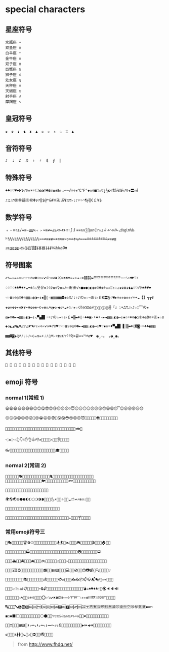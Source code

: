 # special characters

## 星座符号 

```text
水瓶座 ♒ 
双鱼座 ♓ 
白羊座 ♈ 
金牛座 ♉ 
双子座 ♊ 
巨蟹座 ♋ 
狮子座 ♌ 
处女座 ♍ 
天秤座 ♎ 
天蝎座 ♏ 
射手座 ♐ 
摩羯座 ♑
```

## 皇冠符号

```text
♚　♛　♝　♞　♜　♟　♔　♕　♗　♘　♖　♟
```

## 音符符号

```html
♪  ♩  ♫  ♬  ♭  ♯  $  ∮  ‖
```

## 特殊符号

```text
♠♣♧♡♥❤❥❣♂♀✲☀☼☾☽◐◑☺☻☎☏✿❀№↑↓←→√×÷★℃℉°◆◇⊙■□△▽¿½☯✡㍿卍卐♂♀✚〓㎡

♪♫♩♬㊚㊛囍㊒㊖Φ♀♂‖$@*&#※卍卐Ψ♫♬♭♩♪♯♮⌒¶∮‖€￡¥$
```

## 数学符号

```text
﹢﹣×÷±/=≌∽≦≧≒﹤﹥≈≡≠=≤≥<>≮≯∷∶∫∮∝∞∧∨∑∏∪∩∈∵∴⊥∥∠⌒⊙√∟⊿㏒㏑%‰

⅟½⅓⅕⅙⅛⅔⅖⅚⅜¾⅗⅝⅞⅘≂≃≄≅≆≇≈≉≊≋≌≍≎≏≐≑≒≓≔≕≖≗≘≙≚≛≜≝≞≟≠≡≢≣

≤≥≦≧≨≩⊰⊱⋛⋚∫∬∭∮∯∰∱∲∳%℅‰‱øØπ
```

## 符号图案 

```text
✐✎✏✑✒✍✉✁✂✃✄✆✉☎☏☑✓✔√☐☒✗✘ㄨ✕✖✖☢☠☣✈★☆✡囍㍿☯☰☲☱☴☵☶☳☷☜☞☝✍☚☛☟✌

♤♧♡♢♠♣♥♦☀☁☂❄☃♨웃유❖☽☾☪✿♂♀✪✯☭➳卍卐√×■◆●○◐◑✙☺☻❀⚘♔♕♖♗♘♙♚♛♜♝♞♟♧♡♂♀♠♣♥❤

☜☞☎☏⊙◎☺☻☼▧▨♨◐◑↔↕▪▒◊◦▣▤▥▦▩◘◈◇♬♪♩♭♪の★☆→あぃ￡Ю〓§♤♥▶¤✲❈✿✲❈➹☀☂☁【】┱┲❣

✚✪✣✤✥✦❉❥❦❧❃❂❁❀✄☪☣☢☠☭ღ▶▷◀◁☀☁☂☃☄★☆☇☈⊙☊☋☌☍ⓛⓞⓥⓔ╬『』∴☀♫♬♩♭♪☆∷﹌の★

◎▶☺☻►◄▧▨♨◐◑↔↕↘▀▄█▌◦☼♪の☆→♧ぃ￡❤▒▬♦◊◦♠♣▣۰•❤•۰►◄▧▨♨◐◑↔↕▪▫☼♦⊙●○①⊕◎Θ⊙¤㊣★☆♀

◆◇◣◢◥▲▼△▽⊿◤◥✐✌✍✡✓✔✕✖♂♀♥♡☜☞☎☏⊙◎☺☻►◄▧▨♨◐◑↔↕♥♡▪▫☼♦▀▄█▌▐░▒▬♦◊◘◙◦☼♠♣▣▤▥

▦▩◘◙◈♫♬♪♩♭♪✄☪☣☢☠♯♩♪♫♬♭♮☎☏☪♈ºº₪¤큐«»™♂✿♥　◕‿-｡　｡◕‿◕｡
```

## 其他符号

```html
               
```

## emoji 符号

### normal 1(常规 1)

```text
😀😁😂😃😄😅😆😉😊😋😎😍😘😗😙😚☺😇😐😑😶😏😣😥😮😯😪😫😴😌😛😜😝😒😓

😔😕😲😷😖😞😟😤😢😭😦😧😨😬😰😱😳😵😡😠😈👿👹👺💀👻👽👦👧👨👩👴👵👶👱

👮👲👳👷👸💂🎅👰👼💆💇🙍🙎🙅🙆💁🙋🙇🙌🙏👤👥🚶🏃👯💃👫👬👭💏💑👪💪

👈👉☝👆👇✌✋👌👍👎✊👊👋👏👐✍👣👀👂👃👅👄💋

👓👔👕👖👗👘👙👚👛👜👝🎒💼👞👟👠👡👢👑👒🎩🎓💄💅💍🌂
```

### normal 2(常规 2)

```html
🙈🙉🙊🐵🐒🐶🐕🐩🐺🐱😺😸😹😻😼😽🙀😿😾🐈🐯🐅🐆🐴🐎🐮🐂🐃🐄🐷🐖🐗🐽🐏🐑🐐🐪🐫
🐘🐭🐁🐀🐹🐰🐇🐻🐨🐼🐾🐔🐓🐣🐤🐥🐦🐧🐸🐊🐢🐍🐲🐉🐳🐋🐬🐟🐠🐡🐙🐚🐌🐛🐜🐝🐞🦋

💐🌸💮🌹🌺🌻🌼🌷🌱🌲🌳🌴🌵🌾🌿🍀🍁🍂🍃

🌍🌎🌏🌐🌑🌒🌓🌔🌕🌖🌗🌘🌙🌚🌛🌜☀🌝🌞⭐🌟🌠☁⛅☔⚡❄🔥💧🌊💩

🍇🍈🍉🍊🍋🍌🍍🍎🍏🍐🍑🍒🍓🍅🍆🌽🍄🌰🍞🍖🍗🍔🍟🍕

🍳🍲🍱🍘🍙🍚🍛🍜🍝🍠🍢🍣🍤🍥🍡🍦🍧🍨🍩🍪🎂🍰🍫🍬🍭🍮🍯🍼☕🍵🍶🍷🍸🍹🍺🍻🍴
```

### 常用emoji符号三

```html
🎪🎭🎨🎰🚣🛀🎫🏆⚽⚾🏀🏈🏉🎾🎱🎳⛳🎣🎽🎿🏂🏄🏇🏊🚴🚵🎯🎮🎲🎷🎸🎺🎻🎬👾🌋🗻🏠🏡🏢

🏣🏤🏥🏦🏨🏩🏪🏫🏬🏭🏯🏰💒🗼🗽⛪⛲🌁🌃🌆🌇🌉🌌🎠🎡🎢🚂🚃🚄🚅🚆🚇🚈🚉🚊🚝🚞🚋🚌🚍

🚎🚏🚐🚑🚒🚓🚔🚕🚖🚗🚘🚚🚛🚜🚲⛽🚨🚥🚦🚧⚓⛵🚤🚢✈💺🚁🚟🚠🚡🚀🎑🗿🛂🛃🛄🛅💌💎🔪💈🚪

🚽🚿🛁⌛⏳⌚⏰🎈🎉🎊🎎🎏🎐🎀🎁📯📻📱📲☎📞📟📠🔋🔌💻💽💾💿📀🎥📺📷📹📼🔍🔎🔬🔭📡💡

🔦🏮📔📕📖📗📘📙📚📓📃📜📄📰📑🔖💰💴💵💶💷💸💳✉📧📨📩📤📥📦📫📪📬📭📮✏✒📝📁📂

📅📆📇📈📉📊📋📌📍📎📏📐✂🔒🔓🔏🔐🔑🔨🔫🔧🔩🔗💉💊🚬🔮🚩🎌💦💨💣☠♠♥♦♣🀄🎴🔇🔈🔉🔊

📢📣💤💢💬💭♨🌀🔔🔕✡✝🔯📛🔰🔱⭕✅☑✔✖❌❎➕➖➗➰➿〽✳✴❇‼⁉❓❔❕❗©®™🎦🔅🔆💯

🔠🔡🔢🔣🔤🅰🆎🅱🆑🆒🆓ℹ🆔Ⓜ🆕🆖🅾🆗🅿🆘🆙🆚🈁🈂🈷🈶🈯🉐🈹🈚🈲🉑🈸🈴🈳㊗㊙🈺🈵▪▫◻

◼◽◾⬛⬜🔶🔷🔸🔹🔺🔻💠🔲🔳⚪⚫🔴🔵♈♉♊♋♌♍♎♏♐♑♒♓⛎💘❤💓💔💕💖💗💙💚💛💜💝

💞💟❣🌿🚧💒☎📟💽⬆↗➡↘⬇↙⬅↖↕↔↩↪⤴⤵🔃🔄🔙🔚🔛🔜🔝🔀🔁🔂▶⏩◀⏪🔼⏫🔽⏬📱📶📳📴

♻🏧🚮🚰♿🚹🚺🚻🚼🚾⚠🚸⛔🚫🚳🚭🚯🚱🚷🔞
```

> from http://www.fhdq.net/
